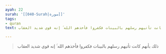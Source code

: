 ```yaml
---
ayah: 22
surah: '[[040-Surah|سورة]]'
tags:
- quran
text: ذلك بأنهم كانت تأتيهم رسلهم بالبينات فكفروا فأخذهم الله ۚ إنه قوي شديد العقاب

---
```

> ذلك بأنهم كانت تأتيهم رسلهم بالبينات فكفروا فأخذهم الله ۚ إنه قوي شديد العقاب
